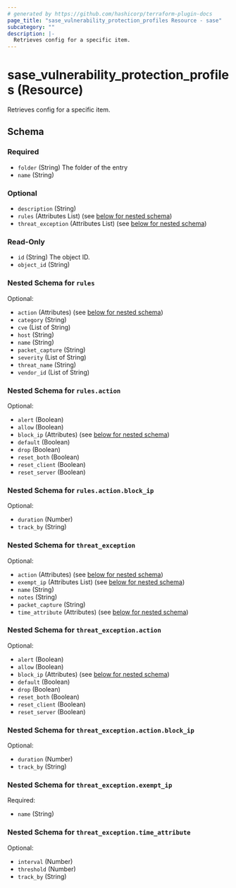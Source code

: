 ```yaml
---
# generated by https://github.com/hashicorp/terraform-plugin-docs
page_title: "sase_vulnerability_protection_profiles Resource - sase"
subcategory: ""
description: |-
  Retrieves config for a specific item.
---
```


# sase_vulnerability_protection_profiles (Resource)

Retrieves config for a specific item.



<!-- schema generated by tfplugindocs -->
## Schema

### Required

- `folder` (String) The folder of the entry
- `name` (String)

### Optional

- `description` (String)
- `rules` (Attributes List) (see [below for nested schema](#nestedatt--rules))
- `threat_exception` (Attributes List) (see [below for nested schema](#nestedatt--threat_exception))

### Read-Only

- `id` (String) The object ID.
- `object_id` (String)

<a id="nestedatt--rules"></a>
### Nested Schema for `rules`

Optional:

- `action` (Attributes) (see [below for nested schema](#nestedatt--rules--action))
- `category` (String)
- `cve` (List of String)
- `host` (String)
- `name` (String)
- `packet_capture` (String)
- `severity` (List of String)
- `threat_name` (String)
- `vendor_id` (List of String)

<a id="nestedatt--rules--action"></a>
### Nested Schema for `rules.action`

Optional:

- `alert` (Boolean)
- `allow` (Boolean)
- `block_ip` (Attributes) (see [below for nested schema](#nestedatt--rules--action--block_ip))
- `default` (Boolean)
- `drop` (Boolean)
- `reset_both` (Boolean)
- `reset_client` (Boolean)
- `reset_server` (Boolean)

<a id="nestedatt--rules--action--block_ip"></a>
### Nested Schema for `rules.action.block_ip`

Optional:

- `duration` (Number)
- `track_by` (String)




<a id="nestedatt--threat_exception"></a>
### Nested Schema for `threat_exception`

Optional:

- `action` (Attributes) (see [below for nested schema](#nestedatt--threat_exception--action))
- `exempt_ip` (Attributes List) (see [below for nested schema](#nestedatt--threat_exception--exempt_ip))
- `name` (String)
- `notes` (String)
- `packet_capture` (String)
- `time_attribute` (Attributes) (see [below for nested schema](#nestedatt--threat_exception--time_attribute))

<a id="nestedatt--threat_exception--action"></a>
### Nested Schema for `threat_exception.action`

Optional:

- `alert` (Boolean)
- `allow` (Boolean)
- `block_ip` (Attributes) (see [below for nested schema](#nestedatt--threat_exception--action--block_ip))
- `default` (Boolean)
- `drop` (Boolean)
- `reset_both` (Boolean)
- `reset_client` (Boolean)
- `reset_server` (Boolean)

<a id="nestedatt--threat_exception--action--block_ip"></a>
### Nested Schema for `threat_exception.action.block_ip`

Optional:

- `duration` (Number)
- `track_by` (String)



<a id="nestedatt--threat_exception--exempt_ip"></a>
### Nested Schema for `threat_exception.exempt_ip`

Required:

- `name` (String)


<a id="nestedatt--threat_exception--time_attribute"></a>
### Nested Schema for `threat_exception.time_attribute`

Optional:

- `interval` (Number)
- `threshold` (Number)
- `track_by` (String)



